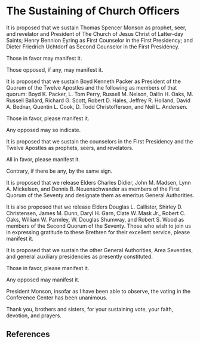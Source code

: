 # The Sustaining of Church Officers

It is proposed that we sustain Thomas Spencer Monson as prophet, seer, and
revelator and President of The Church of Jesus Christ of Latter-day Saints;
Henry Bennion Eyring as First Counselor in the First Presidency; and Dieter
Friedrich Uchtdorf as Second Counselor in the First Presidency.

Those in favor may manifest it.

Those opposed, if any, may manifest it.

It is proposed that we sustain Boyd Kenneth Packer as President of the Quorum
of the Twelve Apostles and the following as members of that quorum: Boyd K.
Packer, L. Tom Perry, Russell M. Nelson, Dallin H. Oaks, M. Russell Ballard,
Richard G. Scott, Robert D. Hales, Jeffrey R. Holland, David A. Bednar,
Quentin L. Cook, D. Todd Christofferson, and Neil L. Andersen.

Those in favor, please manifest it.

Any opposed may so indicate.

It is proposed that we sustain the counselors in the First Presidency and the
Twelve Apostles as prophets, seers, and revelators.

All in favor, please manifest it.

Contrary, if there be any, by the same sign.

It is proposed that we release Elders Charles Didier, John M. Madsen, Lynn A.
Mickelsen, and Dennis B. Neuenschwander as members of the First Quorum of the
Seventy and designate them as emeritus General Authorities.

It is also proposed that we release Elders Douglas L. Callister, Shirley D.
Christensen, James M. Dunn, Daryl H. Garn, Clate W. Mask Jr., Robert C. Oaks,
William W. Parmley, W. Douglas Shumway, and Robert S. Wood as members of the
Second Quorum of the Seventy. Those who wish to join us in expressing
gratitude to these Brethren for their excellent service, please manifest it.

It is proposed that we sustain the other General Authorities, Area Seventies,
and general auxiliary presidencies as presently constituted.

Those in favor, please manifest it.

Any opposed may manifest it.

President Monson, insofar as I have been able to observe, the voting in the
Conference Center has been unanimous.

Thank you, brothers and sisters, for your sustaining vote, your faith,
devotion, and prayers.

## References

